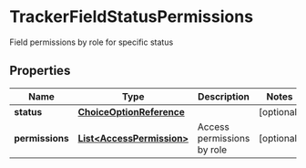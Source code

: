 

# TrackerFieldStatusPermissions

Field permissions by role for specific status

## Properties

| Name | Type | Description | Notes |
|------------ | ------------- | ------------- | -------------|
|**status** | [**ChoiceOptionReference**](ChoiceOptionReference.md) |  |  [optional] |
|**permissions** | [**List&lt;AccessPermission&gt;**](AccessPermission.md) | Access permissions by role |  [optional] |



